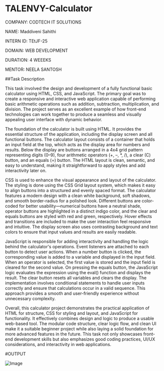 # TALENVY-Calculator

COMPANY: CODTECH IT SOLUTIONS 

NAME: Maddiveni Sahithi

INTERN ID:  TEtJF-25

DOMAIN: WEB DEVELOPMENT

DURATION: 4 WEEEKS

MENTOR: NEELA SANTOSH

##Task Description

This task involved the design and development of a fully functional basic calculator using HTML, CSS, and JavaScript. The primary goal was to create a responsive and interactive web application capable of performing basic arithmetic operations such as addition, subtraction, multiplication, and division. The project serves as an excellent example of how front-end technologies can work together to produce a seamless and visually appealing user interface with dynamic behavior.

The foundation of the calculator is built using HTML. It provides the essential structure of the application, including the display screen and all functional buttons. The calculator layout consists of a container that holds an input field at the top, which acts as the display area for numbers and results. Below the display are buttons arranged in a 4x4 grid pattern representing digits (0–9), four arithmetic operators (+, –, *, /), a clear (C) button, and an equals (=) button. The HTML layout is clean, semantic, and easy to understand, making it straightforward to apply styles and add interactivity later on.

CSS is used to enhance the visual appearance and layout of the calculator. The styling is done using the CSS Grid layout system, which makes it easy to align buttons into a structured and evenly spaced format. The calculator features a modern design with a clean white background, soft shadows, and smooth border-radius for a polished look. Different buttons are color-coded for better usability—numerical buttons have a neutral shade, operator buttons are highlighted in a distinct indigo color, and the clear and equals buttons are styled with red and green, respectively. Hover effects and transitions are included to make the user interaction feel responsive and intuitive. The display screen also uses contrasting background and text colors to ensure that input values and results are easily readable.

JavaScript is responsible for adding interactivity and handling the logic behind the calculator's operations. Event listeners are attached to each button to detect user actions. When a number button is clicked, the corresponding value is added to a variable and displayed in the input field. When an operator is selected, the first value is stored and the input field is cleared for the second value. On pressing the equals button, the JavaScript logic evaluates the expression using the eval() function and displays the result. The clear button resets all variables and clears the display. The implementation involves conditional statements to handle user inputs correctly and ensure that calculations occur in a valid sequence. This approach provides a smooth and user-friendly experience without unnecessary complexity.

Overall, this calculator project demonstrates the practical application of HTML for structure, CSS for styling and layout, and JavaScript for functionality. It effectively combines design and logic to produce a usable web-based tool. The modular code structure, clear logic flow, and clean UI make it a suitable beginner project while also laying a solid foundation for more advanced features in the future. This task not only showcases front-end development skills but also emphasizes good coding practices, UI/UX considerations, and interactivity in web applications.

#OUTPUT 

![Image](https://github.com/user-attachments/assets/93d8f9ad-72a7-45c2-a3c2-a86e4cecfa66)



